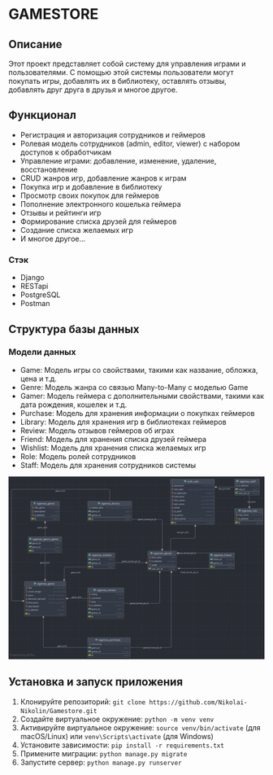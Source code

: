 # **GAMESTORE**


## Описание
Этот проект представляет собой систему для управления играми и пользователями. 
С помощью этой системы пользователи могут покупать игры, добавлять их в библиотеку, 
оставлять отзывы, добавлять друг друга в друзья и многое другое.


## Функционал
- Регистрация и авторизация сотрудников и геймеров
- Ролевая модель сотрудников (admin, editor, viewer) с набором доступов к обработчикам
- Управление играми: добавление, изменение, удаление, восстановление
- CRUD жанров игр, добавление жанров к играм
- Покупка игр и добавление в библиотеку
- Просмотр своих покупок для геймеров
- Пополнение электронного кошелька геймера
- Отзывы и рейтинги игр
- Формирование списка друзей для геймеров
- Создание списка желаемых игр
- И многое другое...


### Стэк
- Django
- RESTapi
- PostgreSQL
- Postman


## Структура базы данных
### Модели данных
- Game: Модель игры со свойствами, такими как название, обложка, цена и т.д.
- Genre: Модель жанра со связью Many-to-Many с моделью Game
- Gamer: Модель геймера с дополнительными свойствами, такими как дата рождения, кошелек и т.д.
- Purchase: Модель для хранения информации о покупках геймеров
- Library: Модель для хранения игр в библиотеках геймеров
- Review: Модель отзывов геймеров об играх
- Friend: Модель для хранения списка друзей геймера
- Wishlist: Модель для хранения списка желаемых игр
- Role: Модель ролей сотрудников
- Staff: Модель для хранения сотрудников системы


![db_structure.png](image%2Fdb_structure.png)

## Установка и запуск приложения
1. Клонируйте репозиторий: `git clone https://github.com/Nikolai-Nikolin/Gamestore.git`
2. Создайте виртуальное окружение: `python -m venv venv`
3. Активируйте виртуальное окружение: `source venv/bin/activate` (для macOS/Linux) или `venv\Scripts\activate` (для Windows)
4. Установите зависимости: `pip install -r requirements.txt`
5. Примените миграции: `python manage.py migrate`
6. Запустите сервер: `python manage.py runserver`
